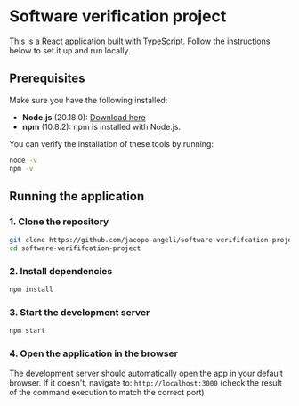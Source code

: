 # Software verification project

This is a React application built with TypeScript. Follow the instructions below to set it up and run locally.

## Prerequisites

Make sure you have the following installed:

- **Node.js** (20.18.0): [Download here](https://nodejs.org/)
- **npm** (10.8.2): npm is installed with Node.js.

You can verify the installation of these tools by running:
```bash
node -v
npm -v
```

## Running the application

### 1. Clone the repository
```bash
git clone https://github.com/jacopo-angeli/software-verififcation-project.git
cd software-verififcation-project
```

### 2. Install dependencies
```bash
npm install
```

### 3. Start the development server
```bash
npm start
```

### 4. Open the application in the browser
The development server should automatically open the app in your default browser. If it doesn't, navigate to: `http://localhost:3000` (check the result of the command execution to match the correct port)
